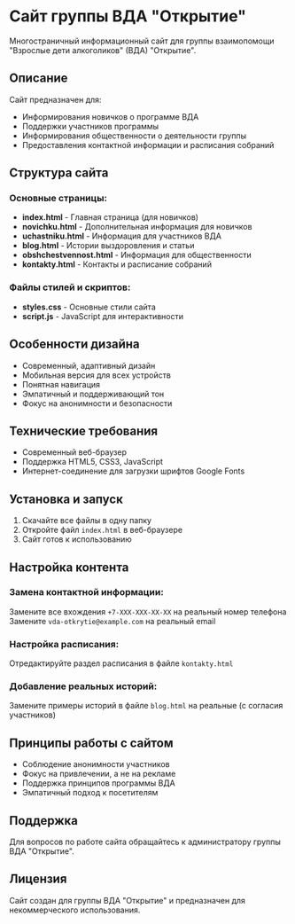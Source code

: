 # Сайт группы ВДА "Открытие"

Многостраничный информационный сайт для группы взаимопомощи "Взрослые дети алкоголиков" (ВДА) "Открытие".

## Описание

Сайт предназначен для:
- Информирования новичков о программе ВДА
- Поддержки участников программы
- Информирования общественности о деятельности группы
- Предоставления контактной информации и расписания собраний

## Структура сайта

### Основные страницы:
- **index.html** - Главная страница (для новичков)
- **novichku.html** - Дополнительная информация для новичков
- **uchastniku.html** - Информация для участников ВДА
- **blog.html** - Истории выздоровления и статьи
- **obshchestvennost.html** - Информация для общественности
- **kontakty.html** - Контакты и расписание собраний

### Файлы стилей и скриптов:
- **styles.css** - Основные стили сайта
- **script.js** - JavaScript для интерактивности

## Особенности дизайна

- Современный, адаптивный дизайн
- Мобильная версия для всех устройств
- Понятная навигация
- Эмпатичный и поддерживающий тон
- Фокус на анонимности и безопасности

## Технические требования

- Современный веб-браузер
- Поддержка HTML5, CSS3, JavaScript
- Интернет-соединение для загрузки шрифтов Google Fonts

## Установка и запуск

1. Скачайте все файлы в одну папку
2. Откройте файл `index.html` в веб-браузере
3. Сайт готов к использованию

## Настройка контента

### Замена контактной информации:
Замените все вхождения `+7-XXX-XXX-XX-XX` на реальный номер телефона
Замените `vda-otkrytie@example.com` на реальный email

### Настройка расписания:
Отредактируйте раздел расписания в файле `kontakty.html`

### Добавление реальных историй:
Замените примеры историй в файле `blog.html` на реальные (с согласия участников)

## Принципы работы с сайтом

- Соблюдение анонимности участников
- Фокус на привлечении, а не на рекламе
- Поддержка принципов программы ВДА
- Эмпатичный подход к посетителям

## Поддержка

Для вопросов по работе сайта обращайтесь к администратору группы ВДА "Открытие".

## Лицензия

Сайт создан для группы ВДА "Открытие" и предназначен для некоммерческого использования.
